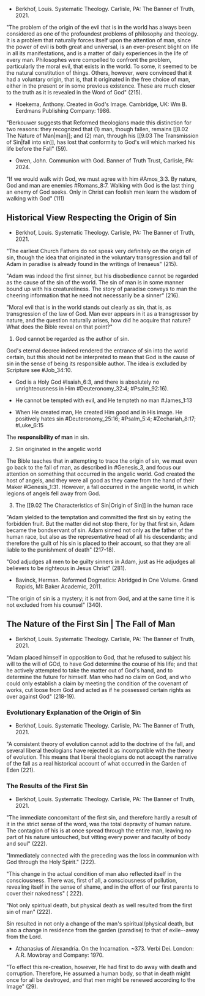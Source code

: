 - Berkhof, Louis. Systematic Theology. Carlisle, PA: The Banner of Truth, 2021.

"The problem of the origin of the evil that is in the world has always been considered as one of the profoundest problems of philosophy and theology. It is a problem that naturally forces itself upon the attention of man, since the power of evil is both great and universal, is an ever-present blight on life in all its manifestations, and is a matter of daily experiences in the life of every man. Philosophes were compelled to confront the problem, particularly the moral evil, that exists in the world. To some, it seemed to be the natural constitution of things. Others, however, were convinced that it had a voluntary origin, that is, that it originated in the free choice of man, either in the present or in some previous existence. These are much closer to the truth as it is revealed in the Word of God" (215).

- Hoekema, Anthony. Created in God's Image. Cambridge, UK: Wm B. Eerdmans Publishing Company: 1986.

"Berkouwer suggests that Reformed theologians made this distinction for two reasons: they recognized that (1) man, though fallen, remains [[8.02 The Nature of Man|man]]; and (2) man, through his [[9.03 The Transmission of Sin|fall into sin]], has lost that conformity to God's will which marked his life before the Fall" (59).

- Owen, John. Communion with God. Banner of Truth Trust, Carlisle, PA: 2024.

"If we would walk with God, we must agree with him #Amos_3:3. By nature, God and man are enemies #Romans_8:7. Walking with God is the last thing an enemy of God seeks. Only in Christ can foolish men learn the wisdom of walking with God" (111)

## Historical View Respecting the Origin of Sin

- Berkhof, Louis. Systematic Theology. Carlisle, PA: The Banner of Truth, 2021.

"The earliest Church Fathers do not speak very definitely on the origin of sin, though the idea that originated in the voluntary transgression and fall of Adam in paradise is already found in the writings of Irenaeus" (215).

"Adam was indeed the first sinner, but his disobedience cannot be regarded as the cause of the sin of the world. The sin of man is in some manner bound up with his creatureliness. The story of paradise conveys to man the cheering information that he need not necessarily be a sinner" (216).

"Moral evil that is in the world stands out clearly as sin, that is, as transgression of the law of God. Man ever appears in it as a transgressor by nature, and the question naturally arises, how did he acquire that nature? What does the Bible reveal on that point?"

1. God cannot be regarded as the author of sin.

God's eternal decree indeed rendered the entrance of sin into the world certain, but this should not be interpreted to mean that God is the cause of sin in the sense of being its responsible author. The idea is excluded by Scripture see #Job_34:10.

- God is a Holy God #Isaiah_6:3, and there is absolutely no unrighteousness in Him #Deuteronomy_32:4; #Psalm_92:16).

- He cannot be tempted with evil, and He tempteth no man #James_1:13

- When He created man, He created Him good and in His image. He positively hates sin #Deuteronomy_25:16; #Psalm_5:4; #Zechariah_8:17; #Luke_6:15

The **responsibility of man** in sin.

2. Sin originated in the angelic world

The Bible teaches that in attempting to trace the origin of sin, we must even go back to the fall of man, as described in #Genesis_3, and focus our attention on something that occurred in the angelic world. God created the host of angels, and they were all good as they came from the hand of their Maker #Genesis_1:31. However, a fall occurred in the angelic world, in which legions of angels fell away from God.

3. The [[9.02 The Characteristics of Sin|Origin of Sin]] in the human race

"Adam yielded to the temptation and committed the first sin by eating the forbidden fruit. But the matter did not stop there, for by that first sin, Adam became the bondservant of sin. Adam sinned not only as the father of the human race, but also as the representative head of all his descendants; and therefore the guilt of his sin is placed to their account, so that they are all liable to the punishment of death" (217-18).

"God adjudges all men to be guilty sinners in Adam, just as He adjudges all believers to be righteous in Jesus Christ" (281).

- Bavinck, Herman. Reformed Dogmatics: Abridged in One Volume. Grand Rapids, MI: Baker Academic, 2011.

"The origin of sin is a mystery; it is not from God, and at the same time it is not excluded from his counsel" (340).

## The Nature of the First Sin | The Fall of Man

- Berkhof, Louis. Systematic Theology. Carlisle, PA: The Banner of Truth, 2021.

"Adam placed himself in opposition to God, that he refused to subject his will to the will of GOd, to have God determine the course of his life; and that he actively attempted to take the matter out of God's hand, and to determine the future for himself. Man who had no claim on God, and who could only establish a claim by meeting the condition of the covenant of works, cut loose from God and acted as if he possessed certain rights as over against God" (218-19).

### Evolutionary Explanation of the Origin of Sin

- Berkhof, Louis. Systematic Theology. Carlisle, PA: The Banner of Truth, 2021.

"A consistent theory of evolution cannot add to the doctrine of the fall, and several liberal theologians have rejected it as incompatible with the theory of evolution. This means that liberal theologians do not accept the narrative of the fall as a real historical account of what occurred in the Garden of Eden (221).

### The Results of the First Sin

- Berkhof, Louis. Systematic Theology. Carlisle, PA: The Banner of Truth, 2021.

"The immediate concomitant of the first sin, and therefore hardly a result of it in the strict sense of the word, was the total depravity of human nature. The contagion of his is at once spread through the entire man, leaving no part of his nature untouched, but vitting every power and faculty of body and soul" (222).

"Immediately connected with the preceding was the loss in communion with God through the Holy Spirit." (222).

"This change in the actual condition of man also reflected itself in the consciousness. There was, first of all, a consciousness of pollution, revealing itself in the sense of shame, and in the effort of our first parents to cover their nakedness" ( 222).

"Not only spiritual death, but physical death as well resulted from the first sin of man" (222).

Sin resulted in not only a change of the man's spiritual/physical death, but also a change in residence from the garden (paradise) to that of exile--away from the Lord.

- Athanasius of Alexandria. On the Incarnation. ~373. Verbi Dei. London: A.R. Mowbray and Company: 1970.

"To effect this re-creation, however, He had first to do away with death and corruption. Therefore, He assumed a human body, so that in death might once for all be destroyed, and that men might be renewed according to the Image" (29).